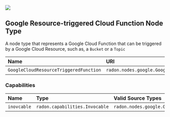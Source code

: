 ![](https://img.shields.io/badge/Status:-DEVELOPMENT-red)

## Google Resource-triggered Cloud Function Node Type

A node type that represents a Google Cloud Function that can be triggered by a Google Cloud Resource, such as, a `Bucket` or a `Topic`

| Name | URI | Version | Derived From |
|:---- |:--- |:------- |:------------ |
| `GoogleCloudResourceTriggeredFunction` | `radon.nodes.google.GoogleCloudResourceTriggeredFunction` | 1.0.0 | `radon.nodes.google.GoogleCloudFunction` |

### Capabilities

| Name | Type | Valid Source Types | Occurrences |
|:---- |:---- |:------------------ |:----------- |
| `inovcable` | `radon.capabilities.Invocable` | `radon.nodes.google.GoogleCloudResource`| [1, 1] |
